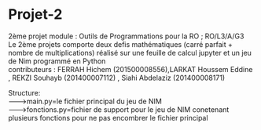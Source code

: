 # Projet-2
2ème projet module : Outils de Programmations pour la RO ; RO/L3/A/G3  
Le 2ème projets comporte deux defis mathématiques (carré parfait + nombre de multiplications) réalisé sur une feuille de calcul jupyter et un jeu de Nim  programmé en Python  
contributeurs : FERRAH Hichem (201500008556),LARKAT Houssem Eddine , REKZI Souhayb (201400007112) , Siahi Abdelaziz (201400008171)  
  
  Structure:  
    --->main.py=le fichier principal du jeu de NIM  
    --->fonctions.py=fichier de support pour le jeu de NIM conetenant plusieurs fonctions pour ne pas encombrer le fichier principal  
  
